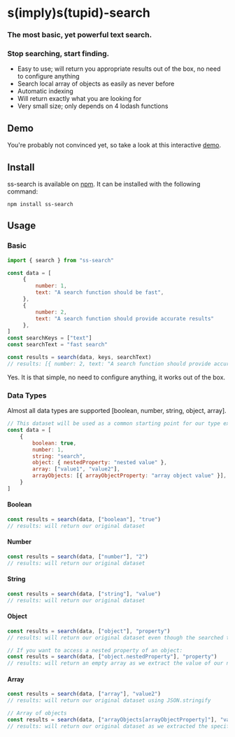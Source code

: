 # s(imply)s(tupid)-search
### The most basic, yet powerful text search.
### Stop searching, start finding.

- Easy to use; will return you appropriate results out of the box, no need to configure anything
- Search local array of objects as easily as never before
- Automatic indexing
- Will return exactly what you are looking for
- Very small size; only depends on 4 lodash functions

## Demo

You're probably not convinced yet, so take a look at this interactive
[demo](). 

## Install
ss-search is available on [npm](https://www.npmjs.com/package/ss-search). It can be installed with the following command:

`npm install ss-search` 

## Usage

### Basic
```javascript
import { search } from "ss-search"

const data = [
     {
         number: 1,
         text: "A search function should be fast",
     },
     {
         number: 2,
         text: "A search function should provide accurate results"
     },
]
const searchKeys = ["text"] 
const searchText = "fast search"

const results = search(data, keys, searchText)
// results: [{ number: 2, text: "A search function should provide accurate results" }]
```

Yes. It is that simple, no need to configure anything, it works out of the box.

### Data Types

Almost all data types are supported [boolean, number, string, object, array].
```javascript
// This dataset will be used as a common starting point for our type examples
const data = [
    {
        boolean: true,
        number: 1,
        string: "search",
        object: { nestedProperty: "nested value" },
        array: ["value1", "value2"],
        arrayObjects: [{ arrayObjectProperty: "array object value" }],
    }
]
```

#### Boolean
```javascript
const results = search(data, ["boolean"], "true")
// results: will return our original dataset
```

#### Number
```javascript
const results = search(data, ["number"], "2")
// results: will return our original dataset
```

#### String
```javascript
const results = search(data, ["string"], "value")
// results: will return our original dataset
```

#### Object
```javascript
const results = search(data, ["object"], "property")
// results: will return our original dataset even though the searched text is not contained in the `nestedProperty` value, because our object will be transformed to a string with JSON.stringify

// If you want to access a nested property of an object:
const results = search(data, ["object.nestedProperty"], "property")
// results: will return an empty array as we extract the value of our nested object
```

#### Array
```javascript
const results = search(data, ["array"], "value2")
// results: will return our original dataset using JSON.stringify

// Array of objects
const results = search(data, ["arrayObjects[arrayObjectProperty]"], "value object")
// results: will return our original dataset as we extracted the specific value of the array objects using the array selector
```
